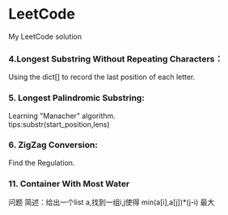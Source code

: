 # LeetCode<br>
My LeetCode solution<br>
### 4.Longest Substring Without Repeating Characters：<br>
Using the dict[] to record the last position of each letter.<br>
### 5. Longest Palindromic Substring:<br>
Learning "Manacher" algorithm.<br>
    tips:substr(start_position,lens)<br>
### 6. ZigZag Conversion:<br>
Find the Regulation.
### 11. Container With Most Water<br>
问题 简述：给出一个list a,找到一组i,j使得 min(a[i],a[j])\*(j-i) 最大
